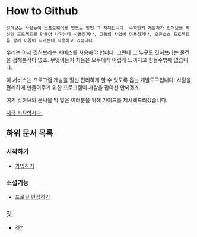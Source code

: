 How to Github
====

```
깃허브는 사람들이 소프트웨어를 만드는 방법 그 자체입니다. 수백만의 개발자가 깃허브를 자신의 프로젝트를 만들어 나가는데 사용하거나, 그들의 사업에 이용하거나, 오픈소스 프로젝트를 함께 이끌어 나가는데 사용하고 있습니다.
```

우리는 이제 깃허브라는 서비스를 사용해야 합니다. 그런데 그 누구도 깃허브라는 물건을 접해본적이 없죠. 무엇이든지 처음은 모두에게 어렵게 느껴지고 힘들수밖에 없습니다.

이 서비스는 프로그램 개발을 훨씬 편리하게 할 수 있도록 돕는 개발도구입니다. 사람을 편리하게 만들어주기 위한 프로그램이 사람을 잡아선 안되겠죠.

여기 깃허브의 문턱을 막 밟은 여러분을 위해 가이드를 제시해드리겠습니다.

[지금 시작합시다.](./social-register)

## 하위 문서 목록
### 시작하기
 * [가입하기](./social-register)


### 소셜기능
 * [프로필 편집하기](#)

### 깃
 * [깃?](#)